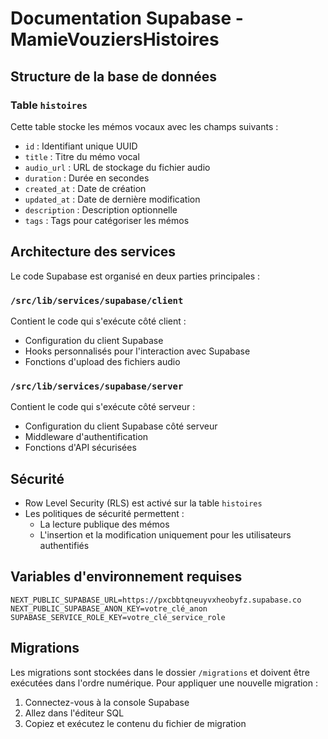 # Documentation Supabase - MamieVouziersHistoires

## Structure de la base de données

### Table `histoires`

Cette table stocke les mémos vocaux avec les champs suivants :

- `id` : Identifiant unique UUID
- `title` : Titre du mémo vocal
- `audio_url` : URL de stockage du fichier audio
- `duration` : Durée en secondes
- `created_at` : Date de création
- `updated_at` : Date de dernière modification
- `description` : Description optionnelle
- `tags` : Tags pour catégoriser les mémos

## Architecture des services

Le code Supabase est organisé en deux parties principales :

### `/src/lib/services/supabase/client`
Contient le code qui s'exécute côté client :
- Configuration du client Supabase
- Hooks personnalisés pour l'interaction avec Supabase
- Fonctions d'upload des fichiers audio

### `/src/lib/services/supabase/server`
Contient le code qui s'exécute côté serveur :
- Configuration du client Supabase côté serveur
- Middleware d'authentification
- Fonctions d'API sécurisées

## Sécurité

- Row Level Security (RLS) est activé sur la table `histoires`
- Les politiques de sécurité permettent :
  - La lecture publique des mémos
  - L'insertion et la modification uniquement pour les utilisateurs authentifiés

## Variables d'environnement requises

```env
NEXT_PUBLIC_SUPABASE_URL=https://pxcbbtqneuyvxheobyfz.supabase.co
NEXT_PUBLIC_SUPABASE_ANON_KEY=votre_clé_anon
SUPABASE_SERVICE_ROLE_KEY=votre_clé_service_role
```

## Migrations

Les migrations sont stockées dans le dossier `/migrations` et doivent être exécutées dans l'ordre numérique.
Pour appliquer une nouvelle migration :

1. Connectez-vous à la console Supabase
2. Allez dans l'éditeur SQL
3. Copiez et exécutez le contenu du fichier de migration
